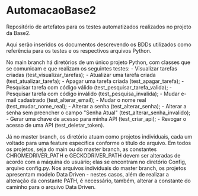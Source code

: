 # AutomacaoBase2

Repositório de artefatos para os testes automatizados realizados no projeto da Base2.

Aqui serão inseridos os documentos descrevendo os BDDs utilizados como referência para os testes
e os respectivos arquivos Python.

No main branch há diretórios de um único projeto Python, com classes que se comunicam e que realizam os seguintes testes: 
            - Visualizar tarefas criadas (test_visualizar_tarefas);
            - Atualizar uma tarefa criada (test_atualizar_tarefa);
            - Apagar uma tarefa criada (test_apagar_tarefa);
            - Pesquisar tarefa com código válido (test_pesquisar_tarefa_valida);
            - Pesquisar tarefa com código inválido (test_pesquisa_invalida);
            - Mudar e-mail cadastrado (test_alterar_email);
            - Mudar o nome real (test_mudar_nome_real);
            - Alterar a senha (test_alterar_senha);
            - Alterar a senha sem preencher o campo "Senha Atual" (test_alterar_senha_invalido);
            - Gerar uma chave de acesso para minha API (test_criar_api);
            - Revogar o acesso de uma API (test_deletar_token).
            
Já no master branch, os diretório atuam como projetos individuais, cada um voltado para uma feature específica conforme o título do arquivo.
Em todos os projetos, seja do main ou do master branch, as constantes CHROMEDRIVER_PATH e GECKODRIVER_PATH devem ser alteradas de acordo com a máquina do usuário; elas se encontram no diretório Config, arquivo config.py.
Nos arquivos individuais do master branch, os projetos apresentam modelo Data Driven - nestes casos, além de realizar a alteração da constante PATH, é necessário, também, alterar a constante do caminho para o arquivo Data Driven.
